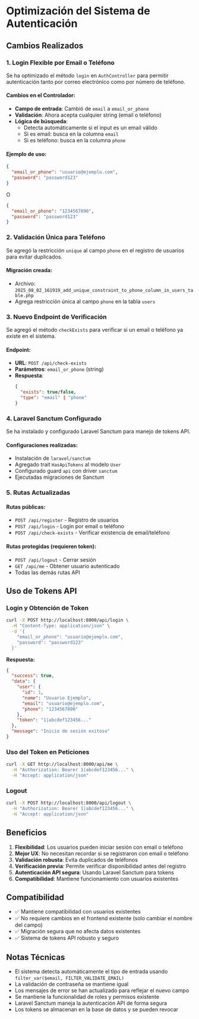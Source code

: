 # Optimización del Sistema de Autenticación

## Cambios Realizados

### 1. Login Flexible por Email o Teléfono

Se ha optimizado el método `login` en `AuthController` para permitir autenticación tanto por correo electrónico como por número de teléfono.

#### Cambios en el Controlador:
- **Campo de entrada**: Cambió de `email` a `email_or_phone`
- **Validación**: Ahora acepta cualquier string (email o teléfono)
- **Lógica de búsqueda**: 
  - Detecta automáticamente si el input es un email válido
  - Si es email: busca en la columna `email`
  - Si es teléfono: busca en la columna `phone`

#### Ejemplo de uso:
```json
{
  "email_or_phone": "usuario@ejemplo.com",
  "password": "password123"
}
```

O

```json
{
  "email_or_phone": "1234567890",
  "password": "password123"
}
```

### 2. Validación Única para Teléfono

Se agregó la restricción `unique` al campo `phone` en el registro de usuarios para evitar duplicados.

#### Migración creada:
- Archivo: `2025_08_02_161919_add_unique_constraint_to_phone_column_in_users_table.php`
- Agrega restricción única al campo `phone` en la tabla `users`

### 3. Nuevo Endpoint de Verificación

Se agregó el método `checkExists` para verificar si un email o teléfono ya existe en el sistema.

#### Endpoint:
- **URL**: `POST /api/check-exists`
- **Parámetros**: `email_or_phone` (string)
- **Respuesta**: 
  ```json
  {
    "exists": true/false,
    "type": "email" | "phone"
  }
  ```

### 4. Laravel Sanctum Configurado

Se ha instalado y configurado Laravel Sanctum para manejo de tokens API.

#### Configuraciones realizadas:
- Instalación de `laravel/sanctum`
- Agregado trait `HasApiTokens` al modelo `User`
- Configurado guard `api` con driver `sanctum`
- Ejecutadas migraciones de Sanctum

### 5. Rutas Actualizadas

#### Rutas públicas:
- `POST /api/register` - Registro de usuarios
- `POST /api/login` - Login por email o teléfono
- `POST /api/check-exists` - Verificar existencia de email/teléfono

#### Rutas protegidas (requieren token):
- `POST /api/logout` - Cerrar sesión
- `GET /api/me` - Obtener usuario autenticado
- Todas las demás rutas API

## Uso de Tokens API

### Login y Obtención de Token
```bash
curl -X POST http://localhost:8000/api/login \
  -H "Content-Type: application/json" \
  -d '{
    "email_or_phone": "usuario@ejemplo.com",
    "password": "password123"
  }'
```

**Respuesta:**
```json
{
  "success": true,
  "data": {
    "user": {
      "id": 1,
      "name": "Usuario Ejemplo",
      "email": "usuario@ejemplo.com",
      "phone": "1234567890"
    },
    "token": "1|abcdef123456..."
  },
  "message": "Inicio de sesión exitoso"
}
```

### Uso del Token en Peticiones
```bash
curl -X GET http://localhost:8000/api/me \
  -H "Authorization: Bearer 1|abcdef123456..." \
  -H "Accept: application/json"
```

### Logout
```bash
curl -X POST http://localhost:8000/api/logout \
  -H "Authorization: Bearer 1|abcdef123456..." \
  -H "Accept: application/json"
```

## Beneficios

1. **Flexibilidad**: Los usuarios pueden iniciar sesión con email o teléfono
2. **Mejor UX**: No necesitan recordar si se registraron con email o teléfono
3. **Validación robusta**: Evita duplicados de teléfonos
4. **Verificación previa**: Permite verificar disponibilidad antes del registro
5. **Autenticación API segura**: Usando Laravel Sanctum para tokens
6. **Compatibilidad**: Mantiene funcionamiento con usuarios existentes

## Compatibilidad

- ✅ Mantiene compatibilidad con usuarios existentes
- ✅ No requiere cambios en el frontend existente (solo cambiar el nombre del campo)
- ✅ Migración segura que no afecta datos existentes
- ✅ Sistema de tokens API robusto y seguro

## Notas Técnicas

- El sistema detecta automáticamente el tipo de entrada usando `filter_var($email, FILTER_VALIDATE_EMAIL)`
- La validación de contraseña se mantiene igual
- Los mensajes de error se han actualizado para reflejar el nuevo campo
- Se mantiene la funcionalidad de roles y permisos existente
- Laravel Sanctum maneja la autenticación API de forma segura
- Los tokens se almacenan en la base de datos y se pueden revocar 